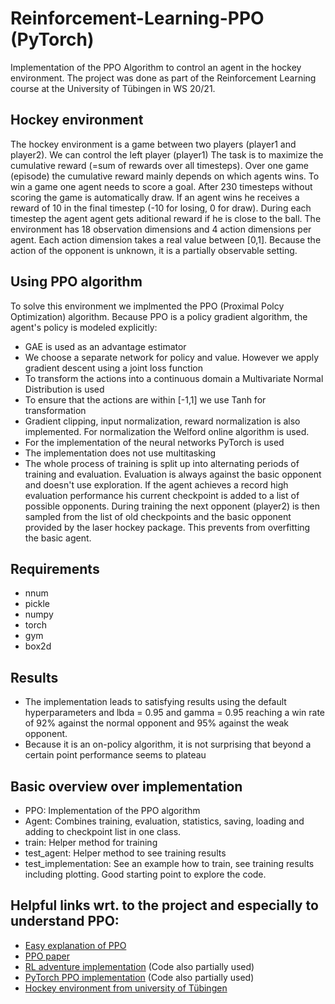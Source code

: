 # Reinforcement-Learning-PPO (PyTorch)
Implementation of the PPO Algorithm  to control an agent in the hockey environment.
The project was done as part of the Reinforcement Learning course at the University of Tübingen in WS 20/21.

## Hockey environment
The hockey environment is a game between two players (player1 and player2). We can control the left player (player1)
The task is to maximize the cumulative reward (=sum of  rewards over all timesteps).
Over one game (episode) the cumulative reward mainly depends on which agents wins.
To win a game one agent needs to score a goal. After 230 timesteps without scoring the game is automatically draw.
If an agent wins he receives a reward of 10 in the final timestep (-10 for losing, 0 for draw).
During each timestep the agent agent gets aditional reward if he is close to the ball.
The environment has 18 observation dimensions and 4 action dimensions per agent.
Each action dimension takes a real value between [0,1].
Because the action of the opponent is unknown, it is a partially observable setting.

## Using PPO algorithm
To solve this environment we implmented the PPO (Proximal Polcy Optimization) algorithm.
Because PPO is a policy gradient algorithm, the agent's policy is modeled explicitly:
* GAE is used as an advantage estimator
* We choose a separate network for policy and value. However we apply gradient descent using a joint loss function
* To transform the actions into a continuous domain a Multivariate Normal Distribution is used
* To ensure that the actions are within [-1,1] we use Tanh for transformation
* Gradient clipping, input normalization, reward normalization is also implemented. For normalization the Welford online algorithm is used.
* For the implementation of the neural networks PyTorch is used
* The implementation does not use multitasking
* The whole process of training is split up into alternating periods of training and evaluation. Evaluation is always against the basic opponent and doesn't use exploration. If the agent achieves a record high evaluation performance his current checkpoint is added to a list of possible opponents. During training the next opponent (player2) is then sampled from the list of old checkpoints and the basic opponent provided by the laser hockey package. This prevents from overfitting the basic agent.

## Requirements
* nnum
* pickle
* numpy
* torch
* gym
* box2d

## Results
* The implementation leads to satisfying results using the default hyperparameters and lbda = 0.95 and gamma = 0.95 reaching a win rate of 92% against the normal opponent and 95% against the weak opponent.
* Because it is an on-policy algorithm, it is not surprising that beyond a certain point performance seems to plateau

## Basic overview over implementation
* PPO: Implementation of the PPO algorithm
* Agent: Combines training, evaluation, statistics, saving, loading and adding to checkpoint list in one class.
* train: Helper method for training
* test_agent: Helper method to see training results
* test_implementation: See an example how to train, see training results including plotting. Good starting point to explore the code.

## Helpful links wrt. to the project and especially to understand PPO:
* [Easy explanation of PPO](https://www.youtube.com/watch?v=5P7I-xPq8u8&t=1046s)
* [PPO paper](https://arxiv.org/abs/1707.06347)
* [RL adventure implementation](https://github.com/higgsfield/RL-Adventure-2) (Code also partially used)
* [PyTorch PPO implementation](https://github.com/nikhilbarhate99/PPO-PyTorch) (Code also partially used)
* [Hockey environment from university of Tübingen](https://github.com/martius-lab/laser-hockey-env)
